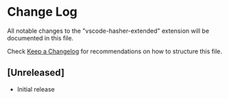 # Change Log

All notable changes to the "vscode-hasher-extended" extension will be documented in this file.

Check [Keep a Changelog](http://keepachangelog.com/) for recommendations on how to structure this file.

## [Unreleased]

- Initial release